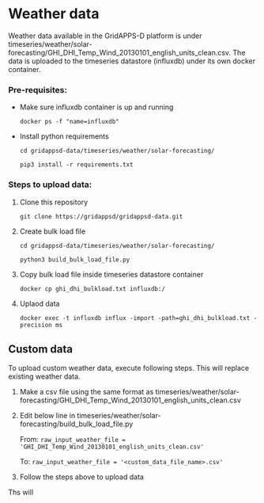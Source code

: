 # Weather data

Weather data available in the GridAPPS-D platform is under timeseries/weather/solar-forecasting/GHI_DHI_Temp_Wind_20130101_english_units_clean.csv. The data is uploaded to the timeseries datastore (influxdb) under its own docker container.

### Pre-requisites:

- Make sure influxdb container is up and running

    `docker ps -f "name=influxdb"`

- Install python requirements

    `cd gridappsd-data/timeseries/weather/solar-forecasting/`
  
    `pip3 install -r requirements.txt`

### Steps to upload data:

1. Clone this repository

    `git clone https://gridappsd/gridappsd-data.git`

2. Create bulk load file

    `cd gridappsd-data/timeseries/weather/solar-forecasting/`

    `python3 build_bulk_load_file.py`

3. Copy bulk load file inside timeseries datastore container

    `docker cp ghi_dhi_bulkload.txt influxdb:/`

4. Uplaod data 

    `docker exec -t influxdb influx -import -path=ghi_dhi_bulkload.txt -precision ms`

## Custom data 
To upload custom weather data, execute following steps. This will replace existing weather data.

1. Make a csv file using the same format as timeseries/weather/solar-forecasting/GHI_DHI_Temp_Wind_20130101_english_units_clean.csv

2. Edit below line in timeseries/weather/solar-forecasting/build_bulk_load_file.py

    From: 
      `raw_input_weather_file = 'GHI_DHI_Temp_Wind_20130101_english_units_clean.csv'`

    To: `raw_input_weather_file = '<custom_data_file_name>.csv'`

3. Follow the steps above to upload data 

Ths will 
